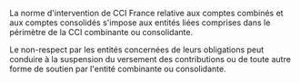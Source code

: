 La norme d'intervention de CCI France relative aux comptes combinés et aux comptes consolidés s'impose aux entités liées comprises dans le périmètre de la CCI combinante ou consolidante.


  

 Le non-respect par les entités concernées de leurs obligations peut conduire à la suspension du versement des contributions ou de toute autre forme de soutien par l'entité combinante ou consolidante.

